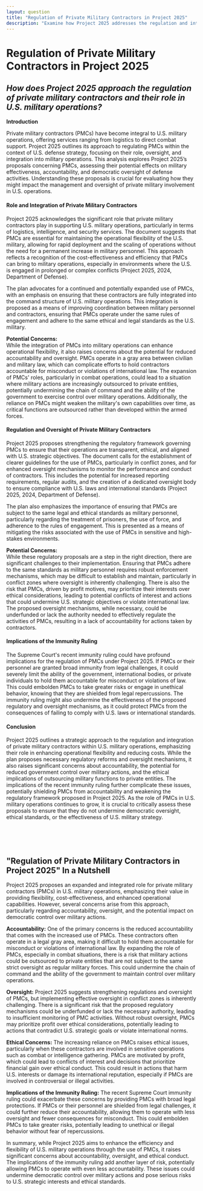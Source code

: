 ```yaml
---
layout: question
title: "Regulation of Private Military Contractors in Project 2025"
description: "Examine how Project 2025 addresses the regulation and integration of private military contractors within U.S. military operations, and the potential implications for military effectiveness and accountability."
---
```


# **Regulation of Private Military Contractors in Project 2025**

## *How does Project 2025 approach the regulation of private military contractors and their role in U.S. military operations?*

**Introduction**

Private military contractors (PMCs) have become integral to U.S. military operations, offering services ranging from logistics to direct combat support. Project 2025 outlines its approach to regulating PMCs within the context of U.S. defense strategy, focusing on their role, oversight, and integration into military operations. This analysis explores Project 2025’s proposals concerning PMCs, assessing their potential effects on military effectiveness, accountability, and democratic oversight of defense activities. Understanding these proposals is crucial for evaluating how they might impact the management and oversight of private military involvement in U.S. operations.

#### **Role and Integration of Private Military Contractors**

Project 2025 acknowledges the significant role that private military contractors play in supporting U.S. military operations, particularly in terms of logistics, intelligence, and security services. The document suggests that PMCs are essential for maintaining the operational flexibility of the U.S. military, allowing for rapid deployment and the scaling of operations without the need for a permanent increase in military personnel. This approach reflects a recognition of the cost-effectiveness and efficiency that PMCs can bring to military operations, especially in environments where the U.S. is engaged in prolonged or complex conflicts (Project 2025, 2024, Department of Defense).

The plan advocates for a continued and potentially expanded use of PMCs, with an emphasis on ensuring that these contractors are fully integrated into the command structure of U.S. military operations. This integration is proposed as a means of improving coordination between military personnel and contractors, ensuring that PMCs operate under the same rules of engagement and adhere to the same ethical and legal standards as the U.S. military.

**Potential Concerns:**  
While the integration of PMCs into military operations can enhance operational flexibility, it also raises concerns about the potential for reduced accountability and oversight. PMCs operate in a gray area between civilian and military law, which can complicate efforts to hold contractors accountable for misconduct or violations of international law. The expansion of PMCs' roles, particularly in combat operations, could lead to a situation where military actions are increasingly outsourced to private entities, potentially undermining the chain of command and the ability of the government to exercise control over military operations. Additionally, the reliance on PMCs might weaken the military's own capabilities over time, as critical functions are outsourced rather than developed within the armed forces.

#### **Regulation and Oversight of Private Military Contractors**

Project 2025 proposes strengthening the regulatory framework governing PMCs to ensure that their operations are transparent, ethical, and aligned with U.S. strategic objectives. The document calls for the establishment of clearer guidelines for the use of PMCs, particularly in conflict zones, and for enhanced oversight mechanisms to monitor the performance and conduct of contractors. This includes the potential for increased reporting requirements, regular audits, and the creation of a dedicated oversight body to ensure compliance with U.S. laws and international standards (Project 2025, 2024, Department of Defense).

The plan also emphasizes the importance of ensuring that PMCs are subject to the same legal and ethical standards as military personnel, particularly regarding the treatment of prisoners, the use of force, and adherence to the rules of engagement. This is presented as a means of mitigating the risks associated with the use of PMCs in sensitive and high-stakes environments.

**Potential Concerns:**  
While these regulatory proposals are a step in the right direction, there are significant challenges to their implementation. Ensuring that PMCs adhere to the same standards as military personnel requires robust enforcement mechanisms, which may be difficult to establish and maintain, particularly in conflict zones where oversight is inherently challenging. There is also the risk that PMCs, driven by profit motives, may prioritize their interests over ethical considerations, leading to potential conflicts of interest and actions that could undermine U.S. strategic objectives or violate international law. The proposed oversight mechanisms, while necessary, could be underfunded or lack the authority needed to effectively regulate the activities of PMCs, resulting in a lack of accountability for actions taken by contractors.

#### **Implications of the Immunity Ruling**

The Supreme Court's recent immunity ruling could have profound implications for the regulation of PMCs under Project 2025. If PMCs or their personnel are granted broad immunity from legal challenges, it could severely limit the ability of the government, international bodies, or private individuals to hold them accountable for misconduct or violations of law. This could embolden PMCs to take greater risks or engage in unethical behavior, knowing that they are shielded from legal repercussions. The immunity ruling might also undermine the effectiveness of the proposed regulatory and oversight mechanisms, as it could protect PMCs from the consequences of failing to comply with U.S. laws or international standards.

#### **Conclusion**

Project 2025 outlines a strategic approach to the regulation and integration of private military contractors within U.S. military operations, emphasizing their role in enhancing operational flexibility and reducing costs. While the plan proposes necessary regulatory reforms and oversight mechanisms, it also raises significant concerns about accountability, the potential for reduced government control over military actions, and the ethical implications of outsourcing military functions to private entities. The implications of the recent immunity ruling further complicate these issues, potentially shielding PMCs from accountability and weakening the regulatory framework proposed in Project 2025. As the role of PMCs in U.S. military operations continues to grow, it is crucial to critically assess these proposals to ensure that they do not undermine democratic oversight, ethical standards, or the effectiveness of U.S. military strategy.

<br><br><br>

## <span id="nutshell">"Regulation of Private Military Contractors in Project 2025" In a Nutshell</span>

Project 2025 proposes an expanded and integrated role for private military contractors (PMCs) in U.S. military operations, emphasizing their value in providing flexibility, cost-effectiveness, and enhanced operational capabilities. However, several concerns arise from this approach, particularly regarding accountability, oversight, and the potential impact on democratic control over military actions.

**Accountability:** One of the primary concerns is the reduced accountability that comes with the increased use of PMCs. These contractors often operate in a legal gray area, making it difficult to hold them accountable for misconduct or violations of international law. By expanding the role of PMCs, especially in combat situations, there is a risk that military actions could be outsourced to private entities that are not subject to the same strict oversight as regular military forces. This could undermine the chain of command and the ability of the government to maintain control over military operations.

**Oversight:** Project 2025 suggests strengthening regulations and oversight of PMCs, but implementing effective oversight in conflict zones is inherently challenging. There is a significant risk that the proposed regulatory mechanisms could be underfunded or lack the necessary authority, leading to insufficient monitoring of PMC activities. Without robust oversight, PMCs may prioritize profit over ethical considerations, potentially leading to actions that contradict U.S. strategic goals or violate international norms.

**Ethical Concerns:** The increasing reliance on PMCs raises ethical issues, particularly when these contractors are involved in sensitive operations such as combat or intelligence gathering. PMCs are motivated by profit, which could lead to conflicts of interest and decisions that prioritize financial gain over ethical conduct. This could result in actions that harm U.S. interests or damage its international reputation, especially if PMCs are involved in controversial or illegal activities.

**Implications of the Immunity Ruling:** The recent Supreme Court immunity ruling could exacerbate these concerns by providing PMCs with broad legal protections. If PMCs or their personnel are shielded from legal challenges, it could further reduce their accountability, allowing them to operate with less oversight and fewer consequences for misconduct. This could embolden PMCs to take greater risks, potentially leading to unethical or illegal behavior without fear of repercussions.

In summary, while Project 2025 aims to enhance the efficiency and flexibility of U.S. military operations through the use of PMCs, it raises significant concerns about accountability, oversight, and ethical conduct. The implications of the immunity ruling add another layer of risk, potentially allowing PMCs to operate with even less accountability. These issues could undermine democratic control over military actions and pose serious risks to U.S. strategic interests and ethical standards.
